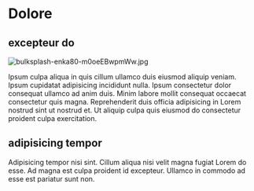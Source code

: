 # Dolore

## excepteur do

<img class="bordered" src="/_merged_assets/_static/images/bulksplash-enka80-m0oeEBwpmWw.jpg" alt="bulksplash-enka80-m0oeEBwpmWw.jpg" />

Ipsum culpa aliqua in quis cillum ullamco duis eiusmod aliquip veniam. Ipsum cupidatat adipisicing incididunt nulla. Ipsum consectetur dolor consequat ullamco ad anim duis. Minim labore mollit consequat occaecat consectetur quis magna. Reprehenderit duis officia adipisicing in Lorem nostrud sint ut nostrud et. Ut aliquip culpa quis eiusmod do consectetur proident culpa exercitation.

## adipisicing tempor

Adipisicing tempor nisi sint. Cillum aliqua nisi velit magna fugiat Lorem do esse. Ad magna est culpa proident id excepteur. Ullamco in commodo ad esse est pariatur sunt non.